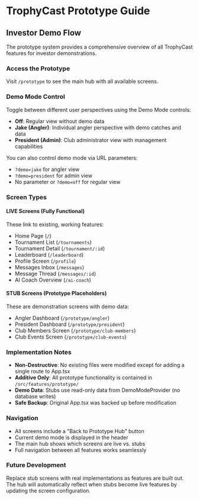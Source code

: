 # TrophyCast Prototype Guide

## Investor Demo Flow

The prototype system provides a comprehensive overview of all TrophyCast features for investor demonstrations.

### Access the Prototype
Visit `/prototype` to see the main hub with all available screens.

### Demo Mode Control
Toggle between different user perspectives using the Demo Mode controls:
- **Off**: Regular view without demo data
- **Jake (Angler)**: Individual angler perspective with demo catches and data
- **President (Admin)**: Club administrator view with management capabilities

You can also control demo mode via URL parameters:
- `?demo=jake` for angler view
- `?demo=president` for admin view
- No parameter or `?demo=off` for regular view

### Screen Types

#### LIVE Screens (Fully Functional)
These link to existing, working features:
- Home Page (`/`)
- Tournament List (`/tournaments`)
- Tournament Detail (`/tournament/:id`)
- Leaderboard (`/leaderboard`)
- Profile Screen (`/profile`)
- Messages Inbox (`/messages`)
- Message Thread (`/messages/:id`)
- AI Coach Overview (`/ai-coach`)

#### STUB Screens (Prototype Placeholders)
These are demonstration screens with demo data:
- Angler Dashboard (`/prototype/angler`)
- President Dashboard (`/prototype/president`)
- Club Members Screen (`/prototype/club-members`)
- Club Events Screen (`/prototype/club-events`)

### Implementation Notes

- **Non-Destructive**: No existing files were modified except for adding a single route to App.tsx
- **Additive Only**: All prototype functionality is contained in `/src/features/prototype/`
- **Demo Data**: Stubs use read-only data from DemoModeProvider (no database writes)
- **Safe Backup**: Original App.tsx was backed up before modification

### Navigation
- All screens include a "Back to Prototype Hub" button
- Current demo mode is displayed in the header
- The main hub shows which screens are live vs. stubs
- Full navigation between all features works seamlessly

### Future Development
Replace stub screens with real implementations as features are built out. The hub will automatically reflect when stubs become live features by updating the screen configuration.